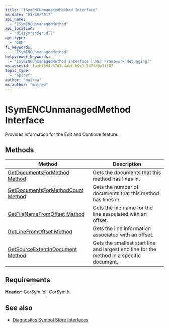```yaml
---
title: "ISymENCUnmanagedMethod Interface"
ms.date: "03/30/2017"
api_name: 
  - "ISymENCUnmanagedMethod"
api_location: 
  - "diasymreader.dll"
api_type: 
  - "COM"
f1_keywords: 
  - "ISymENCUnmanagedMethod"
helpviewer_keywords: 
  - "ISymENCUnmanagedMethod interface [.NET Framework debugging]"
ms.assetid: faebf594-67d5-4abf-b9c1-547fd3a1ff87
topic_type: 
  - "apiref"
author: "mairaw"
ms.author: "mairaw"
---
```

# ISymENCUnmanagedMethod Interface
Provides information for the Edit and Continue feature.  
  
## Methods  
  
|Method|Description|  
|------------|-----------------|  
|[GetDocumentsForMethod Method](../../../../docs/framework/unmanaged-api/diagnostics/isymencunmanagedmethod-getdocumentsformethod-method.md)|Gets the documents that this method has lines in.|  
|[GetDocumentsForMethodCount Method](../../../../docs/framework/unmanaged-api/diagnostics/isymencunmanagedmethod-getdocumentsformethodcount-method.md)|Gets the number of documents that this method has lines in.|  
|[GetFileNameFromOffset Method](../../../../docs/framework/unmanaged-api/diagnostics/isymencunmanagedmethod-getfilenamefromoffset-method.md)|Gets the file name for the line associated with an offset.|  
|[GetLineFromOffset Method](../../../../docs/framework/unmanaged-api/diagnostics/isymencunmanagedmethod-getlinefromoffset-method.md)|Gets the line information associated with an offset.|  
|[GetSourceExtentInDocument Method](../../../../docs/framework/unmanaged-api/diagnostics/isymencunmanagedmethod-getsourceextentindocument-method.md)|Gets the smallest start line and largest end line for the method in a specific document.|  
  
## Requirements  
 **Header:** CorSym.idl, CorSym.h  
  
## See also
- [Diagnostics Symbol Store Interfaces](../../../../docs/framework/unmanaged-api/diagnostics/diagnostics-symbol-store-interfaces.md)
